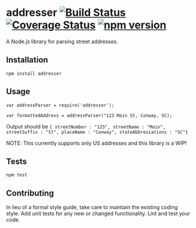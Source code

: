 addresser [![Build Status](https://travis-ci.org/moneals/addresser.svg?branch=master)](https://travis-ci.org/moneals/addresser) [![Coverage Status](https://coveralls.io/repos/github/moneals/addresser/badge.svg?branch=master)](https://coveralls.io/github/moneals/addresser?branch=master) [![npm version](https://badge.fury.io/js/addresser.svg)](https://badge.fury.io/js/addresser)
=========

A Node.js library for parsing street addresses.

## Installation

  `npm install addresser`

## Usage

    var addressParser = require('addresser');

    var formattedAddress = addressParser("123 Main St, Conway, SC);
 
  Output should be  `{ streetNumber : "123",
                       streetName : "Main",
                       streetSuffix : "St",
                       placeName : "Conway",
                       stateAbbreviations : "SC"}`
                       
  NOTE: This currently supports only US addresses and this library is a WIP!

## Tests

  `npm test`

## Contributing

In lieu of a formal style guide, take care to maintain the existing coding style. Add unit tests for any new or changed functionality. Lint and test your code.
